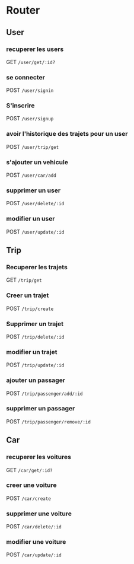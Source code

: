 # Router

## User

### recuperer les users

GET `/user/get/:id?`

### se connecter

POST `/user/signin`

### S'inscrire

POST `/user/signup`

### avoir l'historique des trajets pour un user

POST `/user/trip/get`

### s'ajouter un vehicule

POST `/user/car/add`

### supprimer un user

POST `/user/delete/:id`

### modifier un user

POST `/user/update/:id`

## Trip

### Recuperer les trajets

GET `/trip/get`

### Creer un trajet

POST `/trip/create`

### Supprimer un trajet

POST `/trip/delete/:id`

### modifier un trajet

POST `/trip/update/:id`

### ajouter un passager

POST `/trip/passenger/add/:id`

### supprimer un passager

POST `/trip/passenger/remove/:id`

## Car

### recuperer les voitures

GET `/car/get/:id?`

### creer une voiture

POST `/car/create`

### supprimer une voiture

POST `/car/delete/:id`

### modifier une voiture

POST `/car/update/:id`